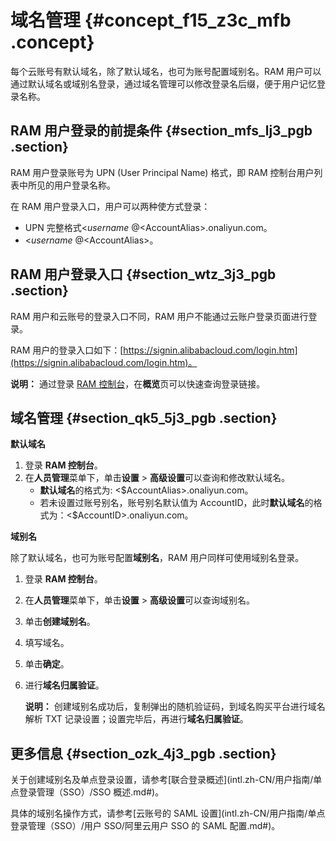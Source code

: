 # 域名管理 {#concept_f15_z3c_mfb .concept}

每个云账号有默认域名，除了默认域名，也可为账号配置域别名。RAM 用户可以通过默认域名或域别名登录，通过域名管理可以修改登录名后缀，便于用户记忆登录名称。

## RAM 用户登录的前提条件 {#section_mfs_lj3_pgb .section}

RAM 用户登录账号为 UPN \(User Principal Name\) 格式，即 RAM 控制台用户列表中所见的用户登录名称。

在 RAM 用户登录入口，用户可以两种使方式登录：

-   UPN 完整格式<$username\>@<$AccountAlias\>.onaliyun.com。
-   <$username\>@<$AccountAlias\>。

## RAM 用户登录入口 {#section_wtz_3j3_pgb .section}

RAM 用户和云账号的登录入口不同，RAM 用户不能通过云账户登录页面进行登录。

RAM 用户的登录入口如下：[https://signin.alibabacloud.com/login.htm](https://signin.alibabacloud.com/login.htm)。

**说明：** 通过登录 [RAM 控制台](https://ram.console.aliyun.com/)，在**概览**页可以快速查询登录链接。

## 域名管理 {#section_qk5_5j3_pgb .section}

**默认域名**

1.  登录 **RAM 控制台**。
2.  在**人员管理**菜单下，单击**设置** \> **高级设置**可以查询和修改默认域名。
    -   **默认域名**的格式为: <$AccountAlias\>.onaliyun.com。
    -   若未设置过账号别名，账号别名默认值为 AccountID，此时**默认域名**的格式为：<$AccountID\>.onaliyun.com。

**域别名**

除了默认域名，也可为账号配置**域别名**，RAM 用户同样可使用域别名登录。

1.  登录 **RAM 控制台**。
2.  在**人员管理**菜单下，单击**设置** \> **高级设置**可以查询域别名。
3.  单击**创建域别名**。
4.  填写域名。
5.  单击**确定**。
6.  进行**域名归属验证**。

    **说明：** 创建域别名成功后，复制弹出的随机验证码，到域名购买平台进行域名解析 TXT 记录设置；设置完毕后，再进行**域名归属验证**。


## 更多信息 {#section_ozk_4j3_pgb .section}

关于创建域别名及单点登录设置，请参考[联合登录概述](intl.zh-CN/用户指南/单点登录管理（SSO）/SSO 概述.md#)。

具体的域别名操作方式，请参考[云账号的 SAML 设置](intl.zh-CN/用户指南/单点登录管理（SSO）/用户 SSO/阿里云用户 SSO 的 SAML 配置.md#)。

